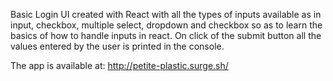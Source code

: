 Basic Login UI created with React with all the types of inputs available as in input, checkbox, multiple select, dropdown and checkbox so as to learn the basics of how to handle inputs in react. On click of the submit button all the values entered by the user is printed in the console. 

The app is available at: http://petite-plastic.surge.sh/
